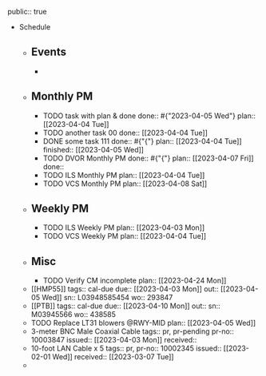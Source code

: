 public:: true

- Schedule
	- ## Events
		-
	- ## Monthly PM
		- TODO task with plan & done
		  done:: #{"2023-04-05 Wed"}
		  plan:: [[2023-04-04 Tue]]
		- TODO another task 00
		  done:: [[2023-04-04 Tue]]
		- DONE some task 111
		  done:: #{"{"}
		  plan:: [[2023-04-04 Tue]]
		  finished:: [[2023-04-05 Wed]]
		- TODO DVOR Monthly PM
		  done:: #{"{"}
		  plan:: [[2023-04-07 Fri]]
		  done::
		- TODO ILS Monthly PM
		  plan:: [[2023-04-04 Tue]]
		- TODO VCS Monthly PM
		  plan:: [[2023-04-08 Sat]]
	- ## Weekly PM
		- TODO ILS Weekly PM
		  plan:: [[2023-04-03 Mon]]
		- TODO VCS Weekly PM
		  plan:: [[2023-04-04 Tue]]
	- ## Misc
		- TODO Verify CM incomplete
		  plan:: [[2023-04-24 Mon]]
	- [[HMP55]] 
	  tags:: cal-due
	  due:: [[2023-04-03 Mon]] 
	  out:: [[2023-04-05 Wed]] 
	  sn:: L03948585454
	  wo:: 293847
	- [[PTB]] 
	  tags:: cal-due
	  due:: [[2023-04-10 Mon]] 
	  out::
	  sn:: M03945566
	  wo:: 438585
	- TODO Replace LT31 blowers @RWY-MID 
	  plan:: [[2023-04-05 Wed]]
	- 3-meter BNC Male Coaxial Cable
	  tags:: pr, pr-pending
	  pr-no:: 10003847
	  issued:: [[2023-04-03 Mon]]
	  received::
	- 10-foot LAN Cable x 5
	  tags:: pr, 
	  pr-no:: 10002345
	  issued:: [[2023-02-01 Wed]] 
	  received:: [[2023-03-07 Tue]]
	-